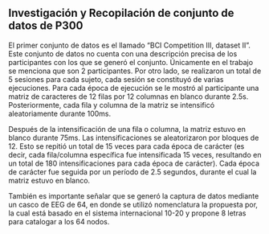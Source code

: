 ## Investigación y Recopilación de conjunto de datos de P300
El primer conjunto de datos es el llamado “BCI Competition III, dataset II”. Este conjunto de datos no cuenta con una descripción precisa de los participantes con los que se generó el conjunto. Únicamente en el trabajo se menciona que son 2 participantes. Por otro lado, se realizaron un total de 5 sesiones para cada sujeto, cada sesión se constituyó de varias ejecuciones. Para cada época de ejecución se le mostró al participante una matriz de caracteres de 12 filas por 12 columnas en blanco durante 2.5s. Posteriormente, cada fila y columna de la matriz se intensificó aleatoriamente durante 100ms. 

Después de la intensificación de una fila o columna, la matriz estuvo en blanco durante 75ms. Las intensificaciones se aleatorizaron por bloques de 12. Esto se repitió un total de 15 veces para cada época de carácter (es decir, cada fila/columna específica fue intensificada 15 veces, resultando en un total de 180 intensificaciones para cada época de carácter). Cada época de carácter fue seguida por un período de 2.5 segundos, durante el cual la matriz estuvo en blanco.

También es importante señalar que se generó la captura de datos mediante un casco de EEG de 64, en donde se utilizó nomenclatura la propuesta por, la cual está basado en el sistema internacional 10-20 y propone  8 letras para catalogar a los 64 nodos.


